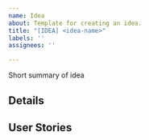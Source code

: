 ```yaml
---
name: Idea
about: Template for creating an idea.
title: "[IDEA] <idea-name>"
labels: ''
assignees: ''

---
```


Short summary of idea

## Details

## User Stories

